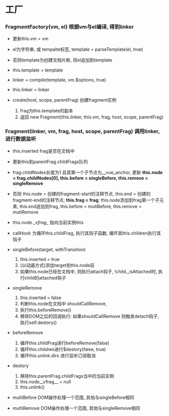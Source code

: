# 工厂

### FragmentFactory(vm, el) 根据vm与el编译, 得到linker
+ 更新this.vm = vm
+ el为字符串, 或 tempalte标签, template = parseTemplate(el, true)
+ 否则template为创建文档片断, 将el追加到template
+ this.template = template
+ linker = compile(template, vm.$options, true)
+ this.linker = linker

+ create(host, scope, parentFrag) 创建fragment实例
    1. frag为this.template的副本
    2. 返回 new Fragment(this.linker, this.vm, frag, host, scope, parentFrag)

### Fragment(linker, vm, frag, host, scope, parentFrag)  调用linker, 进行数据监听
+ this.inserted frag是否在文档中
+ 更新this到parentFrag.childFrags队列
+ frag.childNodes长度为1 且其第一个子节点为__vue_anchor, 更新 __this.node = frag.childNodes[0], this.before = singleBefore, this.remove = singleRemove__
+ 否则 this.node = 创建的fragment-start的注释节点, this.end = 创建的fragment-end的注释节点; __this.frag = frag__; this.node添加到frag第一个子元素, this.end追加到frag, this.before = mutiBefore, this.remove = mutiRemove
+ this.node.\__vfrag__ 指向当前实例this

+ callHook 为循环this.childFrag, 执行其钩子函数, 循环其this.children执行其钩子

+ singleBefore(target, withTransition)
    1. this.inserted = true
    2. (以动画方式)添加target到this.node前
    3. 如果this.node已经在文档中, 则执行attach钩子, !child.\_isAttached时, 执行child的attached钩子

+ singleRemove
    1. this.inserted = false
    2. 判断this.node在文档中 shouldCallRemove,
    3. 执行this.beforeRemove()
    4. 移除DOM之后的回调执行: 如果shouldCallRemove 则触发detach钩子, 执行self.destory()


+ beforeRemove

    1. 循环this.childFrag进行beforeRemove(false)
    2. 循环this.children进行$destory(false, true)
    3. 循环this.unlink.dirs 进行监听订阅取消

+ destory
    1. 移除this.parentFrag.childFrags当中的当前实例
    2. this.node__vfrag__ = null
    3. this.unlink()

+ multiBefore DOM操作处理一个范围, 其他与singleBefore相同
+ multiRemove DOM操作处理一个范围, 其他与singleRemove相同

